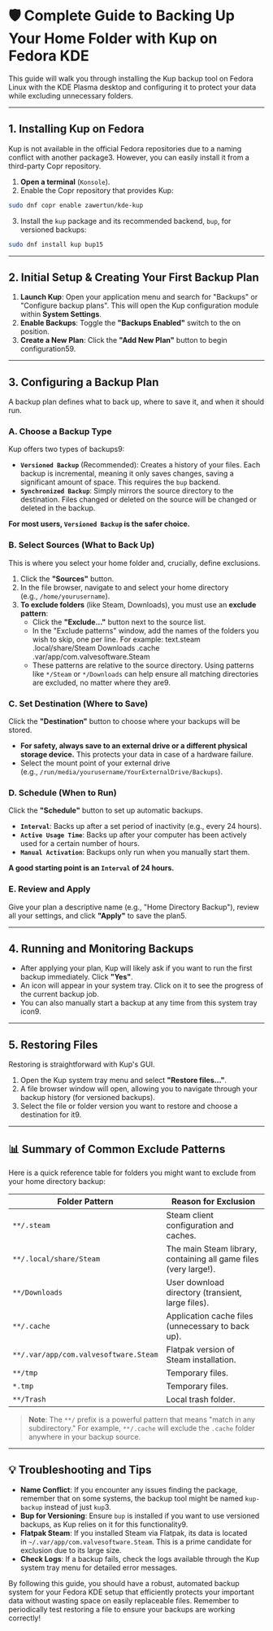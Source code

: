 
# 🛡️ Complete Guide to Backing Up Your Home Folder with Kup on Fedora KDE

This guide will walk you through installing the Kup backup tool on Fedora Linux with the KDE Plasma desktop and configuring it to protect your data while excluding unnecessary folders.

***

## **1. Installing Kup on Fedora**

Kup is not available in the official Fedora repositories due to a naming conflict with another package3. However, you can easily install it from a third-party Copr repository.

1. **Open a terminal** (`Konsole`).
2. Enable the Copr repository that provides Kup:
```bash
sudo dnf copr enable zawertun/kde-kup
```
3. Install the `kup` package and its recommended backend, `bup`, for versioned backups:
```bash
sudo dnf install kup bup15
```

***

## **2. Initial Setup & Creating Your First Backup Plan**

1. **Launch Kup**: Open your application menu and search for "Backups" or "Configure backup plans". This will open the Kup configuration module within **System Settings**.
2. **Enable Backups**: Toggle the **"Backups Enabled"** switch to the on position.
3. **Create a New Plan**: Click the **"Add New Plan"** button to begin configuration59.

***

## **3. Configuring a Backup Plan**

A backup plan defines what to back up, where to save it, and when it should run.

### **A. Choose a Backup Type**

Kup offers two types of backups9:

- **`Versioned Backup`** (Recommended): Creates a history of your files. Each backup is incremental, meaning it only saves changes, saving a significant amount of space. This requires the `bup` backend.
- **`Synchronized Backup`**: Simply mirrors the source directory to the destination. Files changed or deleted on the source will be changed or deleted in the backup.

**For most users,&#160;`Versioned Backup`&#160;is the safer choice.**

### **B. Select Sources (What to Back Up)**

This is where you select your home folder and, crucially, define exclusions.

1. Click the **"Sources"** button.
2. In the file browser, navigate to and select your home directory (e.g., `/home/yourusername`).
3. **To exclude folders** (like Steam, Downloads), you must use an **exclude pattern**:
    - Click the **"Exclude..."** button next to the source list.
    - In the "Exclude patterns" window, add the names of the folders you wish to skip, one per line. For example:
text.steam
.local/share/Steam
Downloads
.cache
.var/app/com.valvesoftware.Steam
    - These patterns are relative to the source directory. Using patterns like `*/Steam` or `*/Downloads` can help ensure all matching directories are excluded, no matter where they are9.

### **C. Set Destination (Where to Save)**

Click the **"Destination"** button to choose where your backups will be stored.

- **For safety, always save to an external drive or a different physical storage device.** This protects your data in case of a hardware failure.
- Select the mount point of your external drive (e.g., `/run/media/yourusername/YourExternalDrive/Backups`).

### **D. Schedule (When to Run)**

Click the **"Schedule"** button to set up automatic backups.

- **`Interval`**: Backs up after a set period of inactivity (e.g., every 24 hours).
- **`Active Usage Time`**: Backs up after your computer has been actively used for a certain number of hours.
- **`Manual Activation`**: Backups only run when you manually start them.

**A good starting point is an&#160;`Interval`&#160;of 24 hours.**

### **E. Review and Apply**

Give your plan a descriptive name (e.g., "Home Directory Backup"), review all your settings, and click **"Apply"** to save the plan5.

***

## **4. Running and Monitoring Backups**

- After applying your plan, Kup will likely ask if you want to run the first backup immediately. Click **"Yes"**.
- An icon will appear in your system tray. Click on it to see the progress of the current backup job.
- You can also manually start a backup at any time from this system tray icon9.

***

## **5. Restoring Files**

Restoring is straightforward with Kup's GUI.

1. Open the Kup system tray menu and select **"Restore files..."**.
2. A file browser window will open, allowing you to navigate through your backup history (for versioned backups).
3. Select the file or folder version you want to restore and choose a destination for it9.

***

## **📊 Summary of Common Exclude Patterns**

Here is a quick reference table for folders you might want to exclude from your home directory backup:

| Folder Pattern | Reason for Exclusion |
| --- | --- |
| `**/.steam` | Steam client configuration and caches. |
| `**/.local/share/Steam` | The main Steam library, containing all game files (very large!). |
| `**/Downloads` | User download directory (transient, large files). |
| `**/.cache` | Application cache files (unnecessary to back up). |
| `**/.var/app/com.valvesoftware.Steam` | Flatpak version of Steam installation. |
| `**/tmp` | Temporary files. |
| `*.tmp` | Temporary files. |
| `**/Trash` | Local trash folder. |

> **Note**: The `**/` prefix is a powerful pattern that means "match in any subdirectory." For example, `**/.cache` will exclude the `.cache` folder anywhere in your backup source.

***

## **💡 Troubleshooting and Tips**

- **Name Conflict**: If you encounter any issues finding the package, remember that on some systems, the backup tool might be named `kup-backup` instead of just `kup`3.
- **Bup for Versioning**: Ensure `bup` is installed if you want to use versioned backups, as Kup relies on it for this functionality9.
- **Flatpak Steam**: If you installed Steam via Flatpak, its data is located in `~/.var/app/com.valvesoftware.Steam`. This is a prime candidate for exclusion due to its large size.
- **Check Logs**: If a backup fails, check the logs available through the Kup system tray menu for detailed error messages.

By following this guide, you should have a robust, automated backup system for your Fedora KDE setup that efficiently protects your important data without wasting space on easily replaceable files. Remember to periodically test restoring a file to ensure your backups are working correctly!